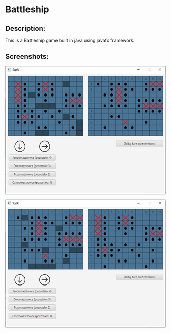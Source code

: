 # Battleship

## Description:

This is a Battleship game built in java using javafx framework.

## Screenshots:

![game1.png](./assets/game1.png)

![game2.png](./assets/game2.png)



